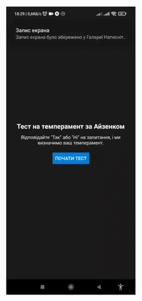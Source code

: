 ![Переглянути відео](https://github.com/Reap4ick/MobileFULL/blob/main/assets/video5352738825275728165.gif?raw=true)
